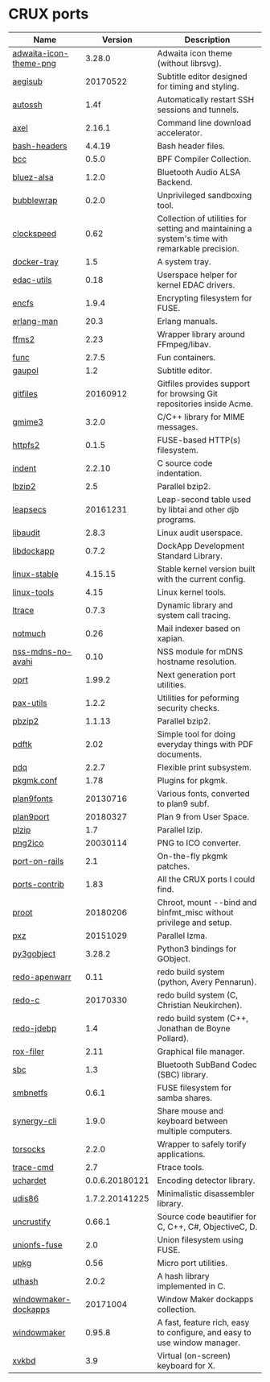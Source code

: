 # CRUX ports
Name | Version | Description
-|-|-
[adwaita-icon-theme-png](https://git.gnome.org/browse/adwaita-icon-theme/) | 3.28.0 | Adwaita icon theme (without librsvg).
[aegisub](http://www.aegisub.org) | 20170522 | Subtitle editor designed for timing and styling.
[autossh](http://www.harding.motd.ca/autossh/) | 1.4f | Automatically restart SSH sessions and tunnels.
[axel](https://github.com/eribertomota/axel) | 2.16.1 | Command line download accelerator.
[bash-headers](https://www.gnu.org/software/bash) | 4.4.19 | Bash header files.
[bcc](https://github.com/iovisor/bcc) | 0.5.0 | BPF Compiler Collection.
[bluez-alsa](https://github.com/Arkq/bluez-alsa) | 1.2.0 | Bluetooth Audio ALSA Backend.
[bubblewrap](https://github.com/projectatomic/bubblewrap) | 0.2.0 | Unprivileged sandboxing tool.
[clockspeed](https://cr.yp.to/clockspeed.html) | 0.62 | Collection of utilities for setting and maintaining a system's time with remarkable precision.
[docker-tray](http://icculus.org/openbox/2/docker/) | 1.5 | A system tray.
[edac-utils](https://github.com/grondo/edac-utils) | 0.18 | Userspace helper for kernel EDAC drivers.
[encfs](https://github.com/vgough/encfs) | 1.9.4 | Encrypting filesystem for FUSE.
[erlang-man](https://www.erlang.org/) | 20.3 | Erlang manuals.
[ffms2](https://github.com/FFMS/ffms2) | 2.23 | Wrapper library around FFmpeg/libav.
[func](https://github.com/therealfun/func) | 2.7.5 | Fun containers.
[gaupol](https://otsaloma.io/gaupol/) | 1.2 | Subtitle editor.
[gitfiles](https://github.com/mariusae/gitfiles) | 20160912 | Gitfiles provides support for browsing Git repositories inside Acme.
[gmime3](https://developer.gnome.org/gmime/) | 3.2.0 | C/C++ library for MIME messages.
[httpfs2](https://httpfs.sf.net/) | 0.1.5 | FUSE-based HTTP(s) filesystem.
[indent](https://www.gnu.org/software/indent) | 2.2.10 | C source code indentation.
[lbzip2](https://github.com/kjn/lbzip2) | 2.5 | Parallel bzip2.
[leapsecs](https://cr.yp.to/libtai.html) | 20161231 | Leap-second table used by libtai and other djb programs.
[libaudit](https://github.com/linux-audit/audit-userspace) | 2.8.3 | Linux audit userspace.
[libdockapp](https://www.dockapps.net/) | 0.7.2 | DockApp Development Standard Library.
[linux-stable](https://www.kernel.org/) | 4.15.15 | Stable kernel version built with the current config.
[linux-tools](https://perf.wiki.kernel.org/index.php/Main_Page) | 4.15 | Linux kernel tools.
[ltrace](https://www.ltrace.org/) | 0.7.3 | Dynamic library and system call tracing.
[notmuch](https://notmuchmail.org/) | 0.26 | Mail indexer based on xapian.
[nss-mdns-no-avahi](http://0pointer.de/lennart/projects/nss-mdns/) | 0.10 | NSS module for mDNS hostname resolution.
[oprt](https://github.com/therealfun/oprt) | 1.99.2 | Next generation port utilities.
[pax-utils](https://wiki.gentoo.org/wiki/Hardened/PaX_Utilities) | 1.2.2 | Utilities for peforming security checks.
[pbzip2](http://compression.ca/pbzip2) | 1.1.13 | Parallel bzip2.
[pdftk](https://www.pdflabs.com/tools/pdftk-server/) | 2.02 | Simple tool for doing everyday things with PDF documents.
[pdq](https://pdq.sf.net/) | 2.2.7 | Flexible print subsystem.
[pkgmk.conf](https://github.com/therealfun/crux-ports/tree/master/pkgmk.conf) | 1.78 | Plugins for pkgmk.
[plan9fonts](https://github.com/rtrn/plan9fonts) | 20130716 | Various fonts, converted to plan9 subf.
[plan9port](https://9fans.github.io/plan9port/) | 20180327 | Plan 9 from User Space.
[plzip](http://www.nongnu.org/lzip/plzip.html) | 1.7 | Parallel lzip.
[png2ico](https://github.com/dkfans/png2ico) | 20030114 | PNG to ICO converter.
[port-on-rails](https://github.com/therealfun/crux-ports/tree/master/port-on-rails) | 2.1 | On-the-fly pkgmk patches.
[ports-contrib](https://github.com/therealfun/crux-ports/ports-contrib) | 1.83 | All the CRUX ports I could find.
[proot](https://proot-me.github.io/) | 20180206 | Chroot, mount --bind and binfmt_misc without privilege and setup.
[pxz](https://github.com/jnovy/pxz) | 20151029 | Parallel lzma.
[py3gobject](https://wiki.gnome.org/Projects/PyGObject) | 3.28.2 | Python3 bindings for GObject.
[redo-apenwarr](https://github.com/apenwarr/redo) | 0.11 | redo build system (python, Avery Pennarun).
[redo-c](https://github.com/chneukirchen/redo-c) | 20170330 | redo build system (C, Christian Neukirchen).
[redo-jdebp](http://jdebp.eu./Softwares/redo/) | 1.4 | redo build system (C++, Jonathan de Boyne Pollard).
[rox-filer](https://rox.sf.net/desktop/ROX-Filer/) | 2.11 | Graphical file manager.
[sbc](https://git.kernel.org/pub/scm/bluetooth/sbc.git) | 1.3 | Bluetooth SubBand Codec (SBC) library.
[smbnetfs](https://smbnetfs.sf.net/) | 0.6.1 | FUSE filesystem for samba shares.
[synergy-cli](https://github.com/symless/synergy-core) | 1.9.0 | Share mouse and keyboard between multiple computers.
[torsocks](https://gitweb.torproject.org/torsocks.git) | 2.2.0 | Wrapper to safely torify applications.
[trace-cmd](https://git.kernel.org/pub/scm/linux/kernel/git/rostedt/trace-cmd.git) | 2.7 | Ftrace tools.
[uchardet](https://www.freedesktop.org/wiki/Software/uchardet/) | 0.0.6.20180121 | Encoding detector library.
[udis86](https://github.com/vmt/udis86/) | 1.7.2.20141225 | Minimalistic disassembler library.
[uncrustify](http://uncrustify.sf.net/) | 0.66.1 | Source code beautifier for C, C++, C#, ObjectiveC, D.
[unionfs-fuse](https://github.com/rpodgorny/unionfs-fuse) | 2.0 | Union filesystem using FUSE.
[upkg](https://github.com/therealfun/crux-ports/upkg) | 0.56 | Micro port utilities.
[uthash](https://troydhanson.github.io/uthash) | 2.0.2 | A hash library implemented in C.
[windowmaker-dockapps](https://www.dockapps.net/) | 20171004 | Window Maker dockapps collection.
[windowmaker](https://windowmaker.org) | 0.95.8 | A fast, feature rich, easy to configure, and easy to use window manager.
[xvkbd](http://t-sato.in.coocan.jp/xvkbd/) | 3.9 | Virtual (on-screen) keyboard for X.
